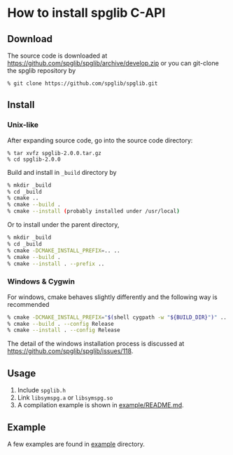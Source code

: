 # How to install spglib C-API

## Download

The source code is downloaded at <https://github.com/spglib/spglib/archive/develop.zip> or you can
git-clone the spglib repository by

```
% git clone https://github.com/spglib/spglib.git
```

## Install

### Unix-like

After expanding source code, go into the source code directory:

```
% tar xvfz spglib-2.0.0.tar.gz
% cd spglib-2.0.0
```

Build and install in `_build` directory by

```bash
% mkdir _build
% cd _build
% cmake ..
% cmake --build .
% cmake --install (probably installed under /usr/local)
```

Or to install under the parent directory,

```bash
% mkdir _build
% cd _build
% cmake -DCMAKE_INSTALL_PREFIX=.. ..
% cmake --build .
% cmake --install . --prefix ..
```

### Windows & Cygwin

For windows, cmake behaves slightly differently and the following
way is recommended

```bash
% cmake -DCMAKE_INSTALL_PREFIX="$(shell cygpath -w "${BUILD_DIR}")" ..
% cmake --build . --config Release
% cmake --install . --config Release
```

The detail of the windows installation process is discussed at
https://github.com/spglib/spglib/issues/118.

## Usage

1. Include `spglib.h`
2. Link `libsymspg.a` or `libsymspg.so`
3. A compilation example is shown in
   [example/README.md](https://github.com/spglib/spglib/blob/develop/example/README.md).

## Example

A few examples are found in [example](https://github.com/spglib/spglib/tree/master/example) directory.
